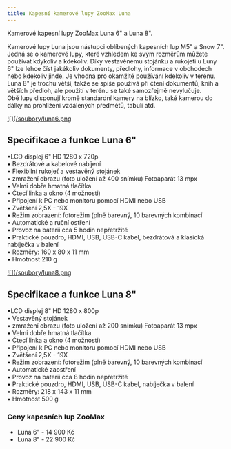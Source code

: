 ```yaml
---
title: Kapesní kamerové lupy ZooMax Luna
---
```

Kamerové kapesní lupy ZooMax Luna 6" a Luna 8".

Kamerové lupy Luna jsou nástupci oblíbených kapesních lup M5" a Snow 7".  
Jedná se o kamerové lupy, které vzhledem ke svým rozměrům můžete používat kdykoliv a kdekoliv.
Díky vestavěnému stojánku a rukojeti u Luny 6" lze lehce číst jakékoliv dokumenty, předlohy, informace v obchodech nebo kdekoliv jinde. Je vhodná pro okamžité používání kdekoliv v terénu.  
Luna 8" je trochu větší, takže se spíše používá při čtení dokumentů, knih a větších předloh, ale použití v terénu se také samozřejmě nevylučuje.  
Obě lupy disponují kromě standardní kamery na blízko, také kamerou do dálky na prohlížení vzdálených předmětů, tabulí atd.  

[![](/soubory/luna6.png](/soubory/luna6)
## Specifikace a funkce Luna 6"  
•LCD displej 6" HD 1280 x 720p  
• Bezdrátové a kabelové nabíjení  
• Flexibilní rukojeť a vestavěný stojánek  
• zmražení obrazu (foto uložení až 400 snímku) Fotoaparát 13 mpx  
• Velmi dobře hmatná tlačítka  
• Čtecí linka a okno (4 možnosti)  
• Připojení k PC nebo monitoru pomocí HDMI nebo USB  
• Zvětšení 2,5X - 19X  
• Režim zobrazení: fotorežim (plně barevný, 10 barevných kombinací  
• Automatické a ruční ostření  
• Provoz na baterii cca 5 hodin nepřetržitě  
• Praktické pouzdro, HDMI, USB, USB-C kabel, bezdrátová a klasická nabíječka v balení  
• Rozměry: 160 x 80 x 11 mm  
• Hmotnost 210 g  

[![](/soubory/luna8.png](/soubory/luna8)
## Specifikace a funkce Luna 8"  
•LCD displej 8" HD 1280 x 800p  
• Vestavěný stojánek  
• zmražení obrazu (foto uložení až 200 snímku) Fotoaparát 13 mpx  
• Velmi dobře hmatná tlačítka  
• Čtecí linka a okno (4 možnosti)  
• Připojení k PC nebo monitoru pomocí HDMI nebo USB  
• Zvětšení 2,5X - 19X  
• Režim zobrazení: fotorežim (plně barevný, 10 barevných kombinací  
• Automatické zaostření  
• Provoz na baterii cca 8 hodin nepřetržitě  
• Praktické pouzdro, HDMI, USB, USB-C kabel, nabíječka v balení  
• Rozměry: 218 x 143 x 11 mm  
• Hmotnost 500 g  

### Ceny kapesních lup ZooMax  
- Luna 6" - 14 900 Kč  
- Luna 8" - 22 900 Kč  
